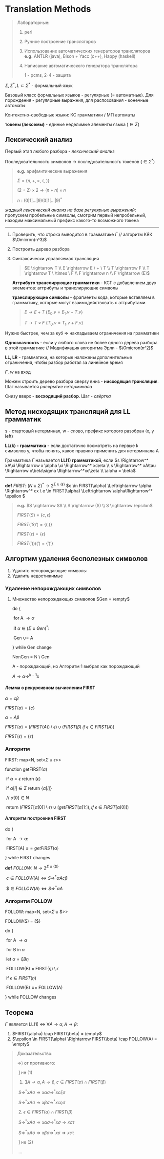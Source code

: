 # Translation Methods

> Лабораторные:
>
> 1. perl
>2. Ручное построение трансляторов
> 3. Использование автоматических генераторов трансляторов
> **e.g.** ANTLR (java), Bison + Yacc (c++), Happy (haskell)
> 4. Написание автоматического генератора транслятора
>    
>    1 - pcms, 2-4 - защита

$\Sigma, \Sigma^*, L \subset \Sigma^*$ - формальный язык

Базовый класс формальных языков - регулярные (= автоматные). Для порождения - регулярные выражния, для распозования - конечные автоматы

Контекстно-свободные языки: КС грамматики / МП автоматы

**токены (лексемы)** - единые неделимые элементы языка ($\in \Sigma$)

## Лексический анализ

Первый этап любого разбора - *лексический анализ*

Последовательность символов -> последовательность токенов ($\in \Sigma^*$)

>  **e.g.** арифмитические выражения
>  
>  $\Sigma = \{n,+,\times,\ (,\ ) \}$
>  
>  $(2 \ + \ 2) \times 2 \rightarrow  (n + n) \times n$
>  
>  $n : (0|1|...|9)(0|1|...|9)^*$

*жадный лексический анализ на базе регулярных выражений*: пропускем пробельные символы, смотрим первый непробельный, находим максимальный префикс какого-то возможного токена

---

1. Проверить, что строка выводится в грамматике $\Gamma$ // алгоритм КЯК $\Omicron(n^3)$

2. Построить дерево разбора

3. Синтаксически управляемая трансляция

    >  $E \rightarrow T \\ E \rightarrow E \ + \ T \\ T \rightarrow F \\ T \rightarrow T \ \times \ F \\ F \rightarrow n \\ F \rightarrow (E)$
    
    **Аттрибуто транслирующие грамматики** - КСГ с добавлением двух элементов: аттрибуты и транслирующие символы

    **транслирующие символы** - фрагменты кода, которые вставляем в грамматику, которые могут взаимодействовать с аттрибутами
    
    >$E \rightarrow E \ + \ T \ \{E_{0}.v = E_{1}.v \ +\ T.v \}$
    >
    >$T \rightarrow T \ \times \ F \ \{T_{0}.v = T_{1}.v \ +\ F.v \}$



Нужно быстрее, чем за куб => накладываем ограничения на грамматики

**Однозначность** - если у любого слова не более одного дерева разбора в этой грамматике  // Модификация алгоритма Эрли - $\Omicron(n^2)$

**LL, LR** - грамматики, на которые наложены дополнительные ограничения, чтобы разбор работал за линейное время



$\Gamma, \ w$ на вход

Можем строить дерево разбора сверзу вниз - **нисходящая трансляция**. Шаг называется *раскрытие нетерминала*

Снизу вверх - **восходящий разбор**. Шаг - *свёртка*

## Метод нисходящих трансляций для LL грамматик

s - стартовый нетерминал, w - слово, префикс которого разобран (x, y left)

**LL(k) - грамматика** - если достаточно посмотреть на первые k символов y, чтобы понять, какое правило применить для нетерминала A

Грамматика $\Gamma$ называется **LL(1) грамматикой**, если $s \Rightarrow^* xA\xi \Rightarrow x \alpha \xi \Rightarrow^* xc\eta \\ s \Rightarrow^* xA\tau \Rightarrow x\beta\sigma \Rightarrow^*xc\zeta \\ \alpha = \beta$

---

**def** *FIRST*: $(N \cup \Sigma)^* \rightarrow 2^{\Sigma \cup \{\epsilon\}}$ 
    $c \in FIRST(\alpha) \Leftrightarrow \alpha \Rightarrow^* cx \\ e \in FIRST(\alpha) \Leftrightarrow \alpha\Rightarrow^* \epsilon $

> **e.g.** $S \rightarrow SS \\ S \rightarrow (S) \\ S \rightarrow \epsilon$ 
>
> $FIRST(S) = \{c, \epsilon\}$
>
> $FIRST('S)') = \{(,)\}$
>
> $FIRST(\epsilon) = \{\epsilon\}$
>
> $FIRST('))((') = \{')'\}$

## Алгортим удаления бесполезных символов

1. Удалить непорождающие символы
2. Удалить недостижимые

### Удаление непорождающих символов

1. Множество непорождающих символов $Gen = \empty$

    do {

    ​    for A $\rightarrow \alpha$

    ​        if $\alpha \in (\Sigma \cup Gen)^*$:

    ​            Gen $\cup=$ A

    } while Gen change

    NonGen = N $\setminus$ Gen

    
    
    A - порождающий, но Алгоритм 1 выбрал как порождающий
    
    $A \Rightarrow \alpha \Rightarrow^{k - 1} x$

#### Лемма о рекурсивном вычислении FIRST

$\alpha = c\beta$

$FIRST(\alpha) = \{c\}$

$\alpha = A\beta$

$FIRST(\alpha) = (FIRST(A)) \setminus \epsilon) \cup (FIRST(\beta)\ if\ \epsilon \in FIRST(A))$

$FIRST(\epsilon) = \{\epsilon\}$

### Алгоритм 

FIRST: map<N, set<$\Sigma \cup \epsilon$>>

function getFIRST($\alpha$)

​    if $\alpha = \epsilon$ return $\{\epsilon\}$

​    if $\alpha[i] \in \Sigma$ return $\{\alpha[i]\}$

​    // $\alpha[0] \in N$

​    return $(FIRST[ \alpha[0]] \setminus \epsilon) \cup (getFIRST(\alpha[1:]), if \ \epsilon \in FIRST[\alpha[0]])$

#### Алгоритм построения FIRST

do {

​    for A $\rightarrow \alpha$:

​        FIRST[A] $\cup = getFIRST(\alpha)$

} while FIRST changes

**def** *FOLLOW*: $N \rightarrow 2^{\Sigma \cup \{\$\}}$

​    $c \in FOLLOW(A) \Leftrightarrow S \Rightarrow^* \alpha A c \beta$

​    $\$ \in FOLLOW(A) \Leftrightarrow S \Rightarrow^* \alpha A$

### Алгоритм FOLLOW

FOLLOW: map<N, set<$\Sigma \cup \$$>>

FOLLOW(S) = {$}

do {

​    for A $\rightarrow \alpha$

​        for B in $\alpha$

​            let $\alpha = \xi B \eta$

​            FOLLOW(B) = FIRST($\eta) \setminus \epsilon$

​            if $\epsilon \in FIRST(\eta)$

​                FOLLOW(B) $\cup =$ FOLLOW(A)

} while FOLLOW changes

## Теорема

$\Gamma$ является LL(1) $\Leftrightarrow$ $\forall A \rightarrow \alpha, A \rightarrow \beta$:

1. $FIRST(\alpha) \cap FIRST(\beta) = \empty$
2. $\epsilon \in FIRST(\alpha) \Rightarrow FIRST(\beta) \cap FOLLOW(A) = \empty$

>  Доказательство:
>
>  $\Rightarrow$) от противного:
>
>  ​    ] не (1) 
>
>    1. $\exists A \rightarrow \alpha, A \rightarrow \beta, c \in FIRST(\alpha) \cap FIRST(\beta)$
>
>  ​      $S \Rightarrow^* xA\sigma \Rightarrow x \alpha \sigma \Rightarrow^* xc\xi\sigma$
>
>  ​      $S \Rightarrow^* xA\sigma \Rightarrow x \beta \sigma \Rightarrow^* xc\eta\sigma$
>
>  ​    2. $\epsilon \in FIRST(\alpha) \cap FIRST(\beta)$
>
>  ​       $S \Rightarrow^* xA\sigma \Rightarrow x \alpha \sigma \Rightarrow^* x\sigma \Rightarrow xc\tau$
>
>  ​        $S \Rightarrow^* xA\sigma \Rightarrow x \beta \sigma \Rightarrow^* x\sigma \Rightarrow xc\tau$
>
>  ​    ] не (2)
>
>  ​    ...

